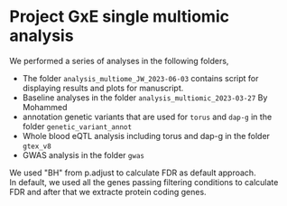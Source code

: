 # Project GxE single multiomic analysis

We performed a series of  analyses in the following folders,
- The folder `analysis_multiome_JW_2023-06-03` contains script for displaying results and plots for manuscript.   
- Baseline analyses in the folder `analysis_multiomic_2023-03-27` By Mohammed 
- annotation genetic variants that are used for `torus` and `dap-g` in the folder `genetic_variant_annot`
- Whole blood eQTL analysis including torus and dap-g in the folder `gtex_v8`
- GWAS analysis in the folder `gwas`   

We used "BH" from p.adjust to calculate FDR as default approach.    
In default, we used all the genes passing filtering conditions to calculate FDR and after that we extracte protein coding genes. 
